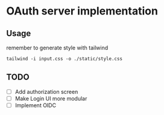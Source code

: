 # OAuth server implementation

## Usage

remember to generate style with tailwind

```
tailwind -i input.css -o ./static/style.css 
```

## TODO

- [ ] Add authorization screen
- [ ] Make Login UI more modular
- [ ] Implement OIDC
